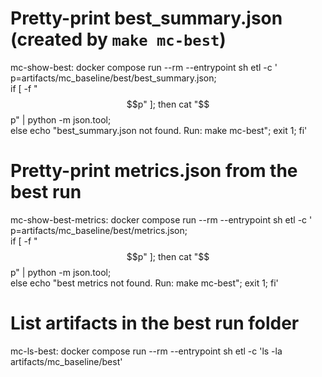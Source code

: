 # Pretty-print best_summary.json (created by `make mc-best`)
mc-show-best:
	docker compose run --rm --entrypoint sh etl -c '\
p=artifacts/mc_baseline/best/best_summary.json; \
if [ -f "$$p" ]; then cat "$$p" | python -m json.tool; \
else echo "best_summary.json not found. Run: make mc-best"; exit 1; fi'

# Pretty-print metrics.json from the best run
mc-show-best-metrics:
	docker compose run --rm --entrypoint sh etl -c '\
p=artifacts/mc_baseline/best/metrics.json; \
if [ -f "$$p" ]; then cat "$$p" | python -m json.tool; \
else echo "best metrics not found. Run: make mc-best"; exit 1; fi'

# List artifacts in the best run folder
mc-ls-best:
	docker compose run --rm --entrypoint sh etl -c 'ls -la artifacts/mc_baseline/best'
